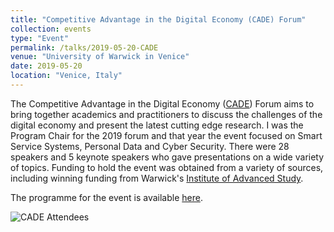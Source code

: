 ```yaml
---
title: "Competitive Advantage in the Digital Economy (CADE) Forum"
collection: events
type: "Event"
permalink: /talks/2019-05-20-CADE
venue: "University of Warwick in Venice"
date: 2019-05-20
location: "Venice, Italy"
---
```


The Competitive Advantage in the Digital Economy ([CADE](https://warwick.ac.uk/cade19)) Forum aims to bring together academics and practitioners to discuss the challenges of the digital economy and present the latest cutting edge research. I was the Program Chair for the 2019 forum and that year the event focused on Smart Service Systems, Personal Data and Cyber Security. There were 28 speakers and 5 keynote speakers who gave presentations on a wide variety of topics. Funding to hold the event was obtained from a variety of sources, including winning funding from Warwick's [Institute of Advanced Study](https://warwick.ac.uk/fac/cross_fac/ias/).

<!-- readmore -->

The programme for the event is available [here](https://warwick.ac.uk/cade19/wmg_cade_conference_programme.pdf).

![CADE Attendees](/images/CADE1.jpeg)
